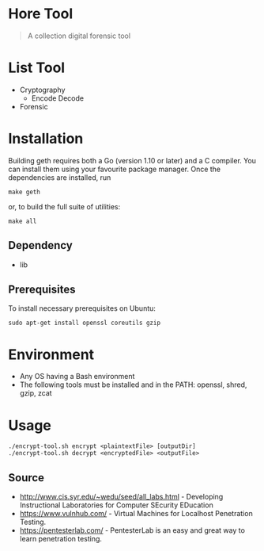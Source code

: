# Hore Tool
> A collection digital forensic tool

# List Tool
 * Cryptography
   * Encode Decode
 * Forensic


# Installation

Building geth requires both a Go (version 1.10 or later) and a C compiler.
You can install them using your favourite package manager.
Once the dependencies are installed, run

    make geth

or, to build the full suite of utilities:

    make all


## Dependency
 * lib


## Prerequisites
To install necessary prerequisites on Ubuntu:

    sudo apt-get install openssl coreutils gzip



# Environment
* Any OS having a Bash environment
* The following tools must be installed and in the PATH:  openssl, shred, gzip, zcat


# Usage
```
./encrypt-tool.sh encrypt <plaintextFile> [outputDir]
./encrypt-tool.sh decrypt <encryptedFile> <outputFile>
```


## Source
* http://www.cis.syr.edu/~wedu/seed/all_labs.html - Developing Instructional Laboratories for Computer SEcurity EDucation
* https://www.vulnhub.com/ - Virtual Machines for Localhost Penetration Testing.
* https://pentesterlab.com/ - PentesterLab is an easy and great way to learn penetration testing.